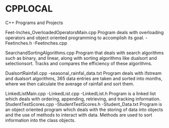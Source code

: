 # CPPLOCAL
C++ Programs and Projects

 Feet-Inches_OverloadedOperatorsMain.cpp
   Program deals with overloading operators and object oriented programming to accomplish its goal.
   -Feetinches.h
   -Feetinches.cpp

SearchandSortingAlgorithms.cpp
  Program that deals with search algorithms such as binary, and linear, along with sorting algorithms like dualsort and selectionsort.
  Tracks and compares the efficiency of these algorithms.

DualsortRainfall.cpp 
    -seasonal_rainfal_data.txt
  Program deals with ifstream and dualsort algorithms, 365 data entries are taken and sorted into months, where we then calculate the average of rainfall and sort them.

LinkedListMain.cpp
    -LinkedList.cpp
    -LinkedList.h
  Program is a linked list which deals with ordering, appending, retrieving, and tracking information.
StudentTestScores.cpp
    -StudentTestScores.h
    -Student_Data.txt
  Program is an object oriented program which deals with the storing of data into objects and the use of methods to interact with data.
  Methods are used to sort information into the class objects.   
